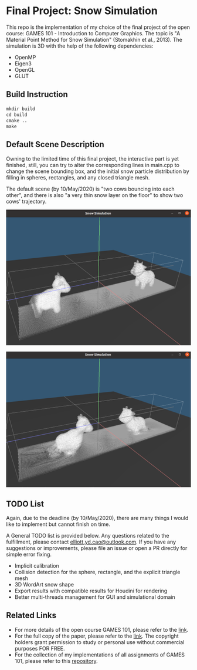 # Final Project: Snow Simulation

This repo is the implementation of my choice of the final project of the open course: GAMES 101 -  Introduction to Computer Graphics. The topic is "A Material Point Method for Snow Simulation" (Stomakhin et al., 2013). The simulation is 3D with the help of the following dependencies:

- OpenMP
- Eigen3
- OpenGL
- GLUT

## Build Instruction

```
mkdir build
cd build
cmake ..
make
```

## Default Scene Description

Owning to the limited time of this final project, the interactive part is yet finished, still, you can try to alter the corresponding lines in main.cpp to change the scene bounding box, and the initial snow particle distribution by filling in spheres, rectangles, and any closed triangle mesh.

The default scene (by 10/May/2020) is "two cows bouncing into each other", and there is also "a very thin snow layer on the floor" to show two cows' trajectory.

![](images/0.png "time = 0.0s")

![](images/6.png "time = 0.1s")

## TODO List

Again, due to the deadline (by 10/May/2020), there are many things I would like to implement but cannot finish on time.

A General TODO list is provided below. Any questions related to the fulfillment, please contact elliott.yd.cao@outlook.com. If you have any suggestions or improvements, please file an issue or open a PR directly for simple error fixing.

* Implicit calibration
* Collision detection for the sphere, rectangle, and the explicit triangle mesh
* 3D WordArt snow shape
* Export results with compatible results for Houdini for rendering
* Better multi-threads management for GUI and simulational domain

## Related Links
- For more details of the open course GAMES 101, please refer to the [link](https://sites.cs.ucsb.edu/~lingqi/teaching/games101.html).
- For the full copy of the paper, please refer to the [link](https://dl.acm.org/doi/10.1145/2461912.2461948). The copyright holders grant permission to study or personal use without commercial purposes FOR FREE.
- For the collection of my implementations of all assignments of GAMES 101, please refer to this [repository](https://github.com/Eydcao/YanCG).